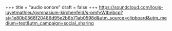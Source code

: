 +++
title = "audio sonore"
draft = false
+++
https://soundcloud.com/louis-luyetmathieu/gymnasium-kirchenfeld/s-pmfvWtbnbcp?si=1e80b0568f20486d95e2b6b71ab0598d&utm_source=clipboard&utm_medium=text&utm_campaign=social_sharing